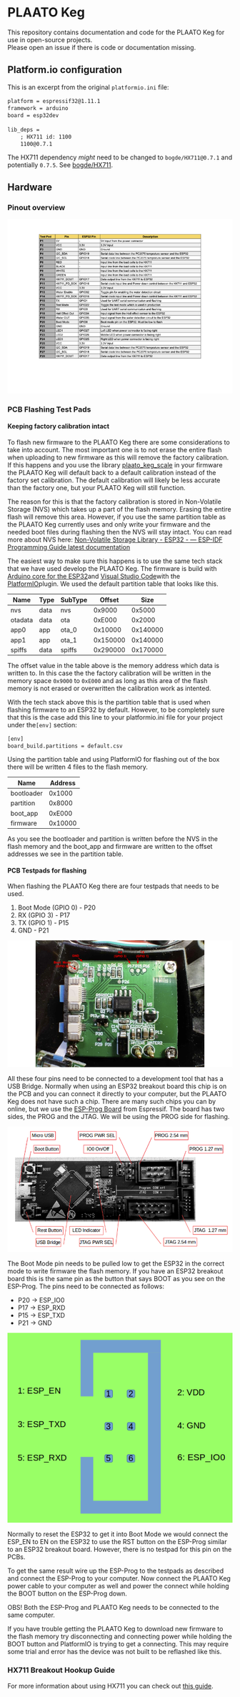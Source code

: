 # PLAATO Keg

This repository contains documentation and code for the PLAATO Keg for use in open-source projects.  
Please open an issue if there is code or documentation missing.

## Platform.io configuration

This is an excerpt from the original `platformio.ini` file:

```
platform = espressif32@1.11.1
framework = arduino
board = esp32dev

lib_deps =
    ; HX711 id: 1100
    1100@0.7.1
```

The HX711 dependency _might_ need to be changed to `bogde/HX711@0.7.1` and potentially `0.7.5`. See [bogde/HX711](https://github.com/bogde/HX711).

## Hardware

### Pinout overview

![](docs/img/PLAATO%20Keg%20Pinout%20.png "Pinout overview for the PLAATO Keg")

### PCB Flashing Test Pads

#### Keeping factory calibration intact 

To flash new firmware to the PLAATO Keg there are some considerations to take into account. The most important one is to not erase the entire flash when uploading to new firmware as this will remove the factory calibration. If this happens and you use the library [plaato_keg_scale](https://github.com/PLAATO-Technologies/plaato-keg/tree/main/lib/plaato_keg_scale) in your firmware the PLAATO Keg will default back to a default calibration instead of the factory set calibration. The default calibration will likely be less accurate than the factory one, but your PLAATO Keg will still function.

The reason for this is that the factory calibration is stored in Non-Volatile Storage (NVS) which takes up a part of the flash memory. Erasing the entire flash will remove this area. However, if you use the same partition table as the PLAATO Keg currently uses and only write your firmware and the needed boot files during flashing then the NVS will stay intact. You can read more about NVS here: [Non-Volatile Storage Library - ESP32 - — ESP-IDF Programming Guide latest documentation](https://docs.espressif.com/projects/esp-idf/en/latest/esp32/api-reference/storage/nvs_flash.html)

The easiest way to make sure this happens is to use the same tech stack that we have used develop the PLAATO Keg. The firmware is build with [Arduino core for the ESP32](https://github.com/espressif/arduino-esp32)and [Visual Studio Code](https://code.visualstudio.com/)with the [PlatformIO](https://platformio.org/)plugin. We used the default partition table that looks like this.

| Name    | Type | SubType | Offset   | Size     |
| ------- | ---- | ------- | -------- | -------- |
| nvs     | data | nvs     | 0x9000   | 0x5000   |
| otadata | data | ota     | 0xE000   | 0x2000   |
| app0    | app  | ota_0   | 0x10000  | 0x140000 |
| app1    | app  | ota_1   | 0x150000 | 0x140000 |
| spiffs  | data | spiffs  | 0x290000 | 0x170000 |

The offset value in the table above is the memory address which data is written to. In this case the the factory calibration will be written in the memory space `0x9000` to `0xE000` and as long as this area of the flash memory is not erased or overwritten the calibration work as intented.

With the tech stack above this is the partition table that is used when flashing firmware to an ESP32 by default. However, to be completely sure that this is the case add this line to your platformio.ini file for your project under the`[env]` section:

```
[env]
board_build.partitions = default.csv
```

Using the partition table and using PlatformIO for flashing out of the box there will be written 4 files to the flash memory.

| Name       | Address |
| ---------- | ------- |
| bootloader | 0x1000  |
| partition  | 0x8000  |
| boot_app   | 0xE000  |
| firmware   | 0x10000 |

As you see the bootloader and partition is written before the NVS in the flash memory and the boot_app and firmware are written to the offset addresses we see in the partition table.

#### PCB Testpads for flashing 

When flashing the PLAATO Keg there are four testpads that needs to be used.

1. Boot Mode (GPIO 0) - P20
2. RX (GPIO 3) - P17
3. TX (GPIO 1) - P15
4. GND - P21

![](docs/img/PLAATO%20Keg%20PCB%20Flashing%20Test%20Pads.png "The test pads used for flashing the PCB")

All these four pins need to be connected to a development tool that has a USB Bridge. Normally when using an ESP32 breakout board this chip is on the PCB and you can connect it directly to your computer, but the PLAATO Keg does not have such a chip. There are many such chips you can by online, but we use the [ESP-Prog Board](https://docs.espressif.com/projects/espressif-esp-iot-solution/en/latest/hw-reference/ESP-Prog_guide.html) from Espressif. The board has two sides, the PROG and the JTAG. We will be using the PROG side for flashing. 

![](docs/img/ESP-Prog%20Board%20Layout.png "An overview of the ESP-Prog and its layout")

The Boot Mode pin needs to be pulled low to get the ESP32 in the correct mode to write firmware the flash memory. If you have an ESP32 breakout board this is the same pin as the button that says BOOT as you see on the ESP-Prog. The pins need to be connected as follows:

- P20 -> ESP_IO0
- P17 -> ESP_RXD
- P15 -> ESP_TXD
- P21 -> GND

![](docs/img/ESP-Prog%20Board%20Program%20Interface.png "The pinout overview for the ESP-Prog Program Interface")

Normally to reset the ESP32 to get it into Boot Mode we would connect the ESP_EN to EN on the ESP32 to use the RST button on the ESP-Prog similar to an ESP32 breakout board. However, there is no testpad for this pin on the PCBs. 

To get the same result wire up the ESP-Prog to the testpads as described and connect the ESP-Prog to your computer. Now connect the PLAATO Keg power cable to your computer as well and power the connect while holding the BOOT button on the ESP-Prog down. 

OBS! Both the ESP-Prog and PLAATO Keg needs to be connected to the same computer.

If you have trouble getting the PLAATO Keg to download new firmware to the flash memory try disconnecting and connecting power while holding the BOOT button and PlatformIO is trying to get a connecting. This may require some trial and error has the device was not built to be reflashed like this.

### HX711 Breakout Hookup Guide

For more information about using HX711 you can check out [this guide](https://learn.sparkfun.com/tutorials/load-cell-amplifier-hx711-breakout-hookup-guide/all).
